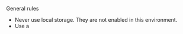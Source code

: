 General rules
- Never use local storage. They are not enabled in this environment.
- Use a <script type="module"> tag to define logic

Guidelines for using replicache
- Never access global variables inside a mutator
- Use rep.subscribe or rep.subscribeToScanEntries to subscribe to changes and update the DOM
- Use the entry `key` to identify existing dom nodes.  Always update the existing DOM nodes if one exists.  If not create a new dom node.


Replicache typescript types

```
export type JsonValue = string | number | boolean | JsonValue[] | { [key: string]: JsonValue | null };


export type ScanOptions = {
    prefix?: string,
    limit?: number
    start?: { key: string, exclusive?: boolean }
} | string;

export type AsyncIteratorWithToArray<T> = AsyncIterator<T> & { toArray: () => Promise<T[]> }

export type ScanResult<Key, Value> = {
    [Symbol.asyncIterator]: AsyncIteratorWithToArray<Value>,
    values: () => AsyncIteratorWithToArray<Value>,
    keys: () => AsyncIteratorWithToArray<Key>,
    entries: () => AsyncIteratorWithToArray<[Key, Value]>,
}

export type ReadTransaction = {
    clientID: string;
    isEmpty: () => Promise<boolean>;
    get: (key: string) => Promise<JsonValue>;
    has: (key: string) => Promise<boolean>;
    scan: (options: ScanOptions) => ScanResult<string, JsonValue>;
}

export type WriteTransaction = {
    set: (key: string, value: JsonValue) => Promise<void>;
    del: (key: string) => Promise<void>;
} & ReadTransaction;

export type ChangeSummary = {
    added: [string, JsonValue][];
    removed: [string, JsonValue][];
    changed: [string, JsonValue][];
}

export type UnsubscribeFn = () => void;

export type ReplicacheOptions<Mutators extends Record<string, (tx: WriteTransaction, args: any) => Promise<any>>> = {
    mutators: Mutators;
}

export declare class Replicache<Mutators extends Record<string, (tx: WriteTransaction, args: any) => Promise<any>>> {

    constructor(options: ReplicacheOptions<Mutators>)

    query: <T>(query: (tx: ReadTransaction) => Promise<T>) => Promise<T>;
    subscribe: <T>(query: (tx: ReadTransaction) => Promise<T>, onChange: (result: T) => void) => UnsubscribeFn;
    subscribeToScanEntries: (scanOptions: ScanOptions | string, onChange: (entries: [string, JsonValue][], changes: ChangeSummary) => void) => UnsubscribeFn;
    mutate: {
        [K in keyof Mutators]: (args: Parameters<Mutators[K]>[1]) => Promise<ReturnType<Mutators[K]>>
    }
}
```


Examples

<example_todo_app_logic>
import { Replicache } from "https://cdn.jsdelivr.net/gh/jeffreyyoung/poe-db-prototype@89e80f1c830034562f3e7114ed2eacc934c39d97/replicache.js"

const rep = new Replicache({
   pushDelay: 100,
   pullDelay: 100,
   mutators: {
      createTodo: async (tx, { text, id }) => {
         await tx.set(`todos/${id}`, { id, text, completed: false })
      },
      updateTodoText: async (tx, { id, text }) => {
         const todo = await tx.get(`todos/${id}`)
         await tx.set(`todos/${id}`, { ...todo, text })
      },
      updateTodoCompleted: async (tx, { id, completed }) => {
         const todo = await tx.get(`todos/${id}`)
         await tx.set(`todos/${id}`, { ...todo, completed })
      },
      deleteTodo: async (tx, { id }) => {
         await tx.del(`todos/${id}`)
      },
   }
})

rep.subscribe(async (tx) => {
   const entries = await tx.scan({ prefix: "todos/"}).entries().toArray();
   const count = entries.length;
   return count;
}, (count) => {
   renderTodoCount(count);
})

rep.subscribeToScanEntries("todos/", (entries, changes) => {
   for (const [index, [key, value]] of changes.added.entries()) {
      const previousKey = changes.added.get(index - 1)?.[0]
      addTodoToDom(key, value, previousKey)
   }
   for (const [key, value] of changes.changed) { // this key was in the previous state, but the value has changed
      updateTodoInDom(key, value)
   }
   for (const [key, value] of changes.removed) {
      removeTodoFromDom(key)
   }
})
</example_todo_app_logic>

<example_painting_app_logic>
import { Replicache } from "https://cdn.jsdelivr.net/gh/jeffreyyoung/poe-db-prototype@ebb297da2f0b4015038c9678c2e9117d74035ee9/replicache.js"

const rep = new Replicache({
   pushDelay: 100,
   pullDelay: 100,
   mutators: {
      addPointToStroke: async (tx, { strokeID, point, color }) => {
         const stroke = (await tx.get(`strokes/${strokeID}`)) || { points: [], color }
         await tx.set(`strokes/${strokeID}`, { ...stroke, color, points: [...stroke.points, point] })
      },
      updateCursor: async (tx, { x, y, color, name, updatedAt }) => {
         await tx.set(`cursors/${tx.clientID}`, { x, y, clientID: tx.clientID, color, name, updatedAt })
      },
      deleteCursor: async (tx, { cursorKey }) => {
         await tx.del(cursorKey)
      }
   }
})


rep.subscribeToScanEntries("cursors/", (entries, changes) => {
   for (let i = 0; i < changes.added.length; i++) {
      const [key, value] = changes.added.at(i)
      const previousKey = changes.added.at(i - 1)?.[0]
      addCursorToDom(key, value, previousKey)
   }
   for (const [key, value] of changes.changed) {
      updateCursorInDom(key, value)
   }
   for (const [key, value] of changes.removed) {
      removeCursorFromDom(key)
   }
});

rep.subscribeToScanEntries("strokes/", (entries, changes) => {
   for (let i = 0; i < changes.added.length; i++) {
      const [key, value] = changes.added.at(i)
      const previousKey = changes.added.at(i - 1)?.[0]
      addStrokeToDom(key, value, previousKey)
   }
   for (const [key, value] of changes.changed) {
      updateStrokeInDom(key, value)
   }
   for (const [key, value] of changes.removed) {
      removeStrokeFromDom(key)
   }
});


await rep.mutate.addPointToStroke({ strokeID: "1", point: { x: 10, y: 10 }, color: "red" })


async function removeInactiveCursors() {
   const keysToDelete = await rep.query(tx => {
      const entries = tx.scan({ prefix: "cursors/"}).entries().toArray();
      const keysToDelete = [];
      for (const [key, value] of entries) {
         if (Date.now() - value.updatedAt > 5000) {
            keysToDelete.push(key)
         }
      }
      return keysToDelete;
   })
   for (const cursorKey of keysToDelete) {
      await rep.mutate.deleteCursor({ cursorKey })
   }
}

setInterval(removeInactiveCursors, 30_000)

</example_painting_app_logic>